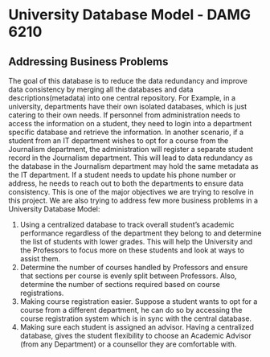 # University Database Model - DAMG 6210

## Addressing Business Problems

The goal of this database is to reduce the data redundancy and improve data consistency by merging all the databases and data descriptions(metadata) into one central repository. For Example, in a university, departments have their own isolated databases, which is just catering to their own needs. If personnel from administration needs to access the information on a student, they need to login into a department specific database and retrieve the information. In another scenario, if a student from an IT department wishes to opt for a course from the Journalism department, the administration will register a separate student record in the Journalism department. This will lead to data redundancy as the database in the Journalism department may hold the same metadata as the IT department. If a student needs to update his phone number or address, he needs to reach out to both the departments to ensure data consistency. This is one of the major objectives we are trying to resolve in this project. We are also trying to address few more business problems in a University Database Model:
1.	Using a centralized database to track overall student’s academic performance regardless of the department they belong to and determine the list of students with lower grades. This will help the University and the Professors to focus more on these students and look at ways to assist them.
2. Determine the number of courses handled by Professors and ensure that sections per course is evenly split between Professors. Also, determine the number of sections required based on course registrations.
3.	Making course registration easier. Suppose a student wants to opt for a course from a different department, he can do so by accessing the course registration system which is in sync with the central database.
4.	Making sure each student is assigned an advisor. Having a centralized database, gives the student flexibility to choose an Academic Advisor (from any Department) or a counsellor they are comfortable with.

